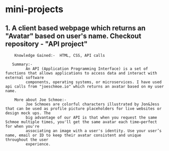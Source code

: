 # mini-projects
## 1. A client based webpage which returns an "Avatar" based on user's name. Checkout repository - "API project"
        Knowledge Gained:-  HTML, CSS, API calls
        
       Summary:-
             An API (Application Programming Interface) is a set of functions that allows applications to access data and interact with external software       
             components, operating systems, or microservices. I have used api calls from "joeschmoe.io" which returns an avatar based on my user name.
             
        More about Joe Schmoe:-
             Joe Schmoes are colorful characters illustrated by Jon&Jess that can be used as profile picture placeholders for live websites or design mock ups. The 
             big advantage of our API is that when you request the same Schmoe multiple times, you'll get the same avatar each time—perfect for when you're 
             associating an image with a user's identity. Use your user’s name, email or ID to keep their avatar consistent and unique throughout the user 
             experience.
